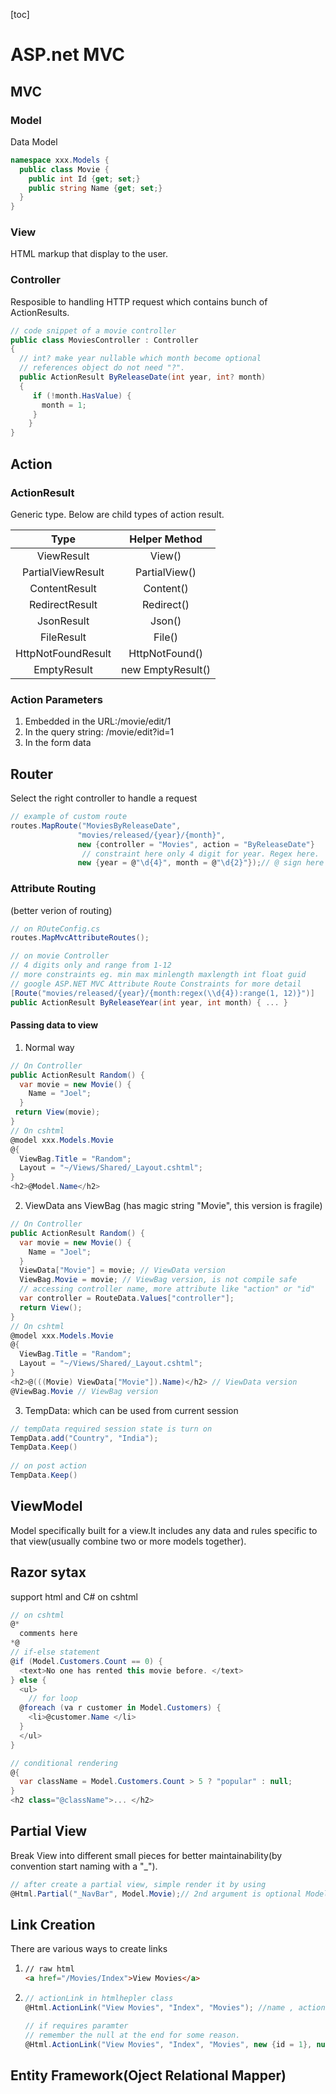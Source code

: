 [toc]

# ASP.net MVC

## MVC

### Model

Data Model

```c#
namespace xxx.Models {
  public class Movie {
    public int Id {get; set;}
    public string Name {get; set;}
  }
}
```

### View

HTML markup that display to the user.

### Controller

Resposible to handling HTTP request which contains bunch of ActionResults.

```c#
// code snippet of a movie controller
public class MoviesController : Controller
{
  // int? make year nullable which month become optional
  // references object do not need "?".
  public ActionResult ByReleaseDate(int year, int? month)
  {
     if (!month.HasValue) {
       month = 1;
     }
	}
}
```

## Action

### ActionResult

Generic type. Below are child types of action result.

|        Type        |   Helper Method   |
| :----------------: | :---------------: |
|     ViewResult     |      View()       |
| PartialViewResult  |   PartialView()   |
|   ContentResult    |     Content()     |
|   RedirectResult   |    Redirect()     |
|     JsonResult     |      Json()       |
|     FileResult     |      File()       |
| HttpNotFoundResult |  HttpNotFound()   |
|    EmptyResult     | new EmptyResult() |

### Action Parameters

1. Embedded in the URL:/movie/edit/1
2. In the query string: /movie/edit?id=1
3. In the form data

## Router

Select the right controller to handle a request

```c#
// example of custom route
routes.MapRoute("MoviesByReleaseDate",
               "movies/released/{year}/{month}",
               new {controller = "Movies", action = "ByReleaseDate"}
                // constraint here only 4 digit for year. Regex here.
               new {year = @"\d{4}", month = @"\d{2}"});// @ sign here to avoid double \\
```

### Attribute Routing

(better verion of routing)

```c#
// on ROuteConfig.cs
routes.MapMvcAttributeRoutes();

// on movie Controller
// 4 digits only and range from 1-12
// more constraints eg. min max minlength maxlength int float guid
// google ASP.NET MVC Attribute Route Constraints for more detail
[Route("movies/released/{year}/{month:regex(\\d{4}):range(1, 12)}")]
public ActionResult ByReleaseYear(int year, int month) { ... }
```

#### Passing data to view

1. Normal way

```c#
// On Controller
public ActionResult Random() {
  var movie = new Movie() {
    Name = "Joel";
  }
 return View(movie);
}
// On cshtml
@model xxx.Models.Movie
@{
  ViewBag.Title = "Random";
  Layout = "~/Views/Shared/_Layout.cshtml";
}
<h2>@Model.Name</h2>
```

2. ViewData ans ViewBag (has magic string "Movie", this version is fragile)

```c#
// On Controller
public ActionResult Random() {
  var movie = new Movie() {
    Name = "Joel";
  }
  ViewData["Movie"] = movie; // ViewData version
  ViewBag.Movie = movie; // ViewBag version, is not compile safe
  // accessing controller name, more attribute like "action" or "id"
  var controller = RouteData.Values["controller"]; 
  return View();
}
// On cshtml
@model xxx.Models.Movie
@{
  ViewBag.Title = "Random";
  Layout = "~/Views/Shared/_Layout.cshtml";
}
<h2>@(((Movie) ViewData["Movie"]).Name)</h2> // ViewData version
@ViewBag.Movie // ViewBag version
```

3. TempData: which can be used from current session

```c#
// tempData required session state is turn on
TempData.add("Country", "India");
TempData.Keep()
  
// on post action
TempData.Keep()
```

## ViewModel

Model specifically built for a view.It includes any data and rules specific to that view(usually combine two or more models together).

## Razor sytax

support html and C# on cshtml

```c#
// on cshtml
@*
  comments here
*@
// if-else statement
@if (Model.Customers.Count == 0) {
  <text>No one has rented this movie before. </text>
} else {
  <ul>
    // for loop
  @foreach (va r customer in Model.Customers) {
  	<li>@customer.Name </li>
  }
  </ul>
}

// conditional rendering
@{
  var className = Model.Customers.Count > 5 ? "popular" : null;
}
<h2 class="@className">... </h2>
```

## Partial View

Break View into different small pieces for better maintainability(by convention start naming with a "_").

```c#
// after create a partial view, simple render it by using
@Html.Partial("_NavBar", Model.Movie);// 2nd argument is optional Model passing
```

## Link Creation

There are various ways to create links

1. ```html
   // raw html
   <a href="/Movies/Index">View Movies</a>
   ```

2. ```c#
   // actionLink in htmlhepler class
   @Html.ActionLink("View Movies", "Index", "Movies"); //name , action , model
   
   // if requires paramter
   // remember the null at the end for some reason.
   @Html.ActionLink("View Movies", "Index", "Movies", new {id = 1}, null); 
   ```

## Entity Framework(Oject Relational Mapper)

